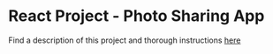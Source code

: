 # React Project - Photo Sharing App

Find a description of this project and thorough instructions [here](https://github.com/kkirby16/photo-sharer-backend)
